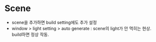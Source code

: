 # Scene

- scene을 추가하면 build setting에도 추가 설정
- window > light setting > auto generate : scene의 light가 안 먹히는 현상. build하면 정상 작동.

```csharp
```